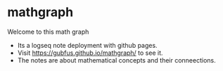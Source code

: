 # mathgraph
Welcome to this math graph
- Its a logseq note deployment with github pages.
- Visit https://gubfus.github.io/mathgraph/ to see it.
- The notes are about mathematical concepts and their conneections.
